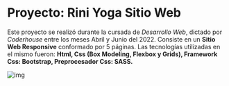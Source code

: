 # Proyecto: Rini Yoga Sitio Web

Este proyecto se realizó durante la cursada de *Desarrollo Web*, dictado por *Coderhouse* entre los meses Abril y Junio del 2022.
Consiste en un **Sitio Web Responsive** conformado por 5 páginas.
Las tecnologías utilizadas en el mismo fueron: **Html, Css (Box Modeling, Flexbox y Grids), Framework Css: Bootstrap, Preprocesador Css: SASS.**

![img](https://https://alesouz4.github.io/riniyoga/)
